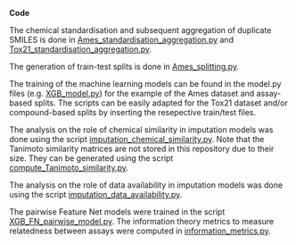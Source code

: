 **Code**

The chemical standardisation and subsequent aggregation of duplicate SMILES is done in [Ames_standardisation_aggregation.py](Ames_standardisation_aggregation.py) and [Tox21_standardisation_aggregation.py](Tox21_standardisation_aggregation.py).

The generation of train-test splits is done in [Ames_splitting.py](Ames_splitting.py).

The training of the machine learning models can be found in the model.py files (e.g. [XGB_model.py](XGB_model.py)) for the example of the Ames dataset and assay-based splits. The scripts can be easily adapted for the Tox21 dataset and/or compound-based splits by inserting the resepective train/test files.

The analysis on the role of chemical similarity in imputation models was done using the script [imputation_chemical_similarity.py](imputation_chemical_similarity). Note that the Tanimoto similarity matrices are not stored in this repository due to their size. They can be generated using the script [compute_Tanimoto_similarity.py](compute_Tanimoto_similarity.py).

The analysis on the role of data availability in imputation models was done using the script [imputation_data_availability.py](imputation_data_availability.py).

The pairwise Feature Net models were trained in the script [XGB_FN_pairwise_model.py](XGB_FN_pairwise_model.py). The information theory metrics to measure relatedness between assays were computed in [information_metrics.py](information_metrics.py).
